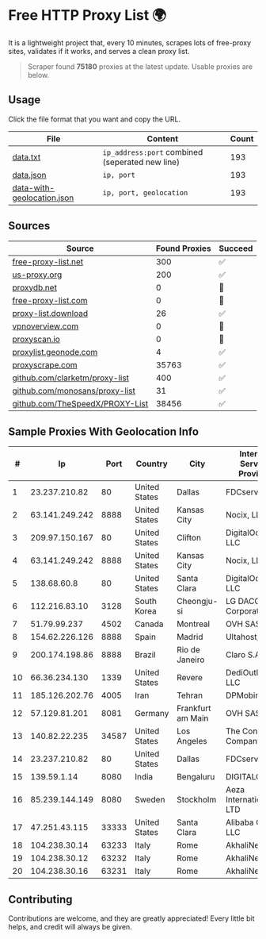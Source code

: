 
# Free HTTP Proxy List 🌍

It is a lightweight project that, every 10 minutes, scrapes lots of free-proxy sites, validates if it works, and serves a clean proxy list.


> Scraper found **75180** proxies at the latest update. Usable proxies are below.

## Usage

Click the file format that you want and copy the URL.


|File|Content|Count|
|----|-------|-----|
|[data.txt](https://raw.githubusercontent.com/themiralay/Proxy-List-World/master/data.txt)|`ip_address:port` combined (seperated new line)|193|
|[data.json](https://raw.githubusercontent.com/themiralay/Proxy-List-World/master/data.json)|`ip, port`|193|
|[data-with-geolocation.json](https://raw.githubusercontent.com/themiralay/Proxy-List-World/master/data-with-geolocation.json)|`ip, port, geolocation`|193|

## Sources

|Source|Found Proxies|Succeed|
|------|-------------|-------|
|[free-proxy-list.net](https://free-proxy-list.net)|300|✅|
|[us-proxy.org](https://www.us-proxy.org)|200|✅|
|[proxydb.net](http://proxydb.net)|0|🚫|
|[free-proxy-list.com](https://free-proxy-list.com/?page=&port=&type%5B%5D=http&type%5B%5D=https&up_time=0&search=Search)|0|🚫|
|[proxy-list.download](https://www.proxy-list.download/HTTP)|26|✅|
|[vpnoverview.com](https://vpnoverview.com/privacy/anonymous-browsing/free-proxy-servers)|0|🚫|
|[proxyscan.io](https://www.proxyscan.io)|0|🚫|
|[proxylist.geonode.com](https://proxylist.geonode.com/api/proxy-list?limit=300&page=1&sort_by=lastChecked&sort_type=desc&protocols=http,https)|4|✅|
|[proxyscrape.com](https://api.proxyscrape.com/v2/?request=displayproxies&protocol=http&timeout=10000&country=all&ssl=all&anonymity=all)|35763|✅|
|[github.com/clarketm/proxy-list](https://raw.githubusercontent.com/clarketm/proxy-list/master/proxy-list-raw.txt)|400|✅|
|[github.com/monosans/proxy-list](https://raw.githubusercontent.com/monosans/proxy-list/main/proxies/http.txt)|31|✅|
|[github.com/TheSpeedX/PROXY-List](https://raw.githubusercontent.com/TheSpeedX/PROXY-List/master/http.txt)|38456|✅|


## Sample Proxies With Geolocation Info

|#|Ip|Port|Country|City|Internet Service Provider|
|-|--|----|-------|----|-------------------------|
|1|23.237.210.82|80|United States|Dallas|FDCservers.net|
|2|63.141.249.242|8888|United States|Kansas City|Nocix, LLC|
|3|209.97.150.167|80|United States|Clifton|DigitalOcean, LLC|
|4|63.141.249.242|8888|United States|Kansas City|Nocix, LLC|
|5|138.68.60.8|80|United States|Santa Clara|DigitalOcean, LLC|
|6|112.216.83.10|3128|South Korea|Cheongju-si|LG DACOM Corporation|
|7|51.79.99.237|4502|Canada|Montreal|OVH SAS|
|8|154.62.226.126|8888|Spain|Madrid|Ultahost, Inc.|
|9|200.174.198.86|8888|Brazil|Rio de Janeiro|Claro S.A|
|10|66.36.234.130|1339|United States|Revere|DediOutlet, LLC|
|11|185.126.202.76|4005|Iran|Tehran|DPMobinIDC|
|12|57.129.81.201|8081|Germany|Frankfurt am Main|OVH SAS|
|13|140.82.22.235|34587|United States|Los Angeles|The Constant Company|
|14|23.237.210.82|80|United States|Dallas|FDCservers.net|
|15|139.59.1.14|8080|India|Bengaluru|DIGITALOCEAN|
|16|85.239.144.149|8080|Sweden|Stockholm|Aeza International LTD|
|17|47.251.43.115|33333|United States|Santa Clara|Alibaba Cloud LLC|
|18|104.238.30.14|63233|Italy|Rome|AkhaliNet LLC|
|19|104.238.30.12|63232|Italy|Rome|AkhaliNet LLC|
|20|104.238.30.16|63231|Italy|Rome|AkhaliNet LLC|



## Contributing

Contributions are welcome, and they are greatly appreciated! Every
little bit helps, and credit will always be given.

